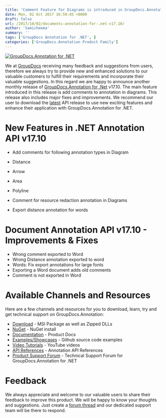 ```yaml
---
title: 'Comment Feature for Diagrams is introduced in GroupDocs.Annotation for .NET 17.10'
date: Mon, 02 Oct 2017 16:59:45 +0000
draft: false
url: /2017/10/02/documents-annotation-for-.net-v17.10/
author: 'Samicheema'
summary: ''
tags: ['GroupDocs Annotation for .NET', ]
categories: ['GroupDocs.Annotation Product Family']
---
```


[![GroupDocs.Annotation for .NET](https://blog.groupdocs.com/wp-content/uploads/sites/4/2016/11/groupdocs-annotation-net.png)](http://www.groupdocs.com/products/annotation/net)

We at [GroupDocs](https://www.groupdocs.com) receiving many feedback and suggestions from users, therefore we always try to provide new and enhanced solutions to our valuable customers to fulfill their requirements and incorporate their valuable suggestions. In this regard we are happy to announce another monthly release of [GroupDocs.Annotation for .Net](http://www.groupdocs.com/products/annotation/net) v17.10. The main feature introduced in this release is add comments to annotation in diagrams. This release also includes major fixes and improvements. We recommend our user to download the [latest](https://downloads.groupdocs.com/annotation/net) API release to use new exciting features and enhance their application with GroupDocs.Annotation for .NET.

# New Features in .NET Annotation API v17.10

*   Add comments for following annotation types in Diagram

*   Distance
*   Arrow
*   Area
*   Polyline

*   Comment for resource redaction annotation in Diagrams
*   Export distance annotation for words

# Document Annotation API v17.10 - Improvements & Fixes

*   Wrong comment exported to Word
*   Wrong Distance annotation exported to word
*   Words: Fix export annotations for large fonts
*   Exporting a Word document adds old comments
*   Comment is not exported in Word

# Available Channels and Resources

Here are a few channels and resources for you to download, learn, try and get technical support on GroupDocs.Annotation:

*   [Download](https://downloads.groupdocs.com/annotation/net "Downloads") - MSI Package as well as Zipped DLLs
*   [NuGet](https://www.nuget.org/packages/groupdocs-annotation-dotnet/ "Nuget Package") \- NuGet install
*   [Documentation](https://docs.groupdocs.com/display/annotationnet/Getting+Started "Product Documentation") \- Product Docs
*   [Examples/Showcases](https://github.com/groupdocs-annotation/GroupDocs.Annotation-for-.NET "examples,showcases") - Github source code examples
*   [Video Tutorials](https://www.youtube.com/channel/UC5zdCdyWw7gP2Y0_H6klwOA "video tutorials") - YouTube videos
*   [API References](https://apireference.groupdocs.com/net/annotation "API References") - Annotation API References
*   [Product Support Forum](https://forum.groupdocs.com/c/annotation "Support forum") - Technical Support Forum for GroupDocs.Annotation for .NET

# Feedback

We always appreciate and welcome to our valuable users to share their feedback to improve this product. We will be happy to know your thoughts and suggestions. Just create a [forum thread](https://forum.groupdocs.com/c/annotation) and our dedicated support team will be there to respond.




